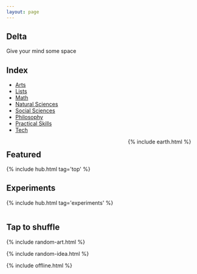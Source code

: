 ```yaml
---
layout: page
---
```



## Delta 
Give your mind some space

## Index

<div style="margin-top:0.5rem">

<ul>
  <li><a href='/arts/'>Arts</a></li>
  <li><a href='/lists/'>Lists</a></li>
  <li><a href='/math/'>Math</a></li>
  <li><a href='/natural-sciences/'>Natural Sciences</a></li>
    <li><a href='/social-sciences/'>Social Sciences</a></li>
  <li><a href='/philosophy/'>Philosophy</a></li>
  <li><a href='/skills/'>Practical Skills</a></li>
  <li><a href='/tech/'>Tech</a></li>
</ul>

</div>


<div class="columns is-vcentered">

<div class="column">

<h2>Featured</h2>

{% include hub.html tag='top' %}

<h2>Experiments</h2>

{% include hub.html tag='experiments' %}

</div>

<div class="column">
  {% include earth.html %}
</div>

</div>




## Tap to shuffle   

{% include random-art.html %}

{% include random-idea.html %}


{% include offline.html  %}



